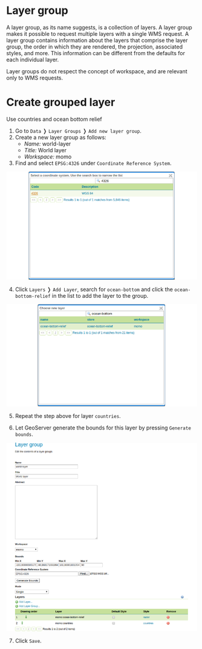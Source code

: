 # Layer group

A layer group, as its name suggests, is a collection of layers. A layer group
makes it possible to request multiple layers with a single WMS request. A layer
group contains information about the layers that comprise the layer group, the
order in which they are rendered, the projection, associated styles, and more.
This information can be different from the defaults for each individual layer.

Layer groups do not respect the concept of workspace, and are relevant only to
WMS requests.

# Create grouped layer

Use countries and ocean bottom relief

1. Go to `Data` &#10093; `Layer Groups` &#10093; `Add new layer group`.
2. Create a new layer group as follows:
    * *Name:* world-layer
    * *Title:* World layer
    * *Workspace:* momo
3. Find and select `EPSG:4326` under `Coordinate Reference System`.

![Select the SRS](../../../assets/layergroup_select_crs.png)

4. Click `Layers` &#10093; `Add Layer`, search for `ocean-bottom` and click the
   `ocean-bottom-relief` in the list to add the layer to the group.

![Add layer to layergroup.](../../../assets/layergroup_add_layer.png)

5. Repeat the step above for layer `countries`.

6. Let GeoServer generate the bounds for this layer by pressing `Generate bounds`.

![Configure a new group layer.](../../../assets/configure_group_layer.png)

7. Click `Save`.
